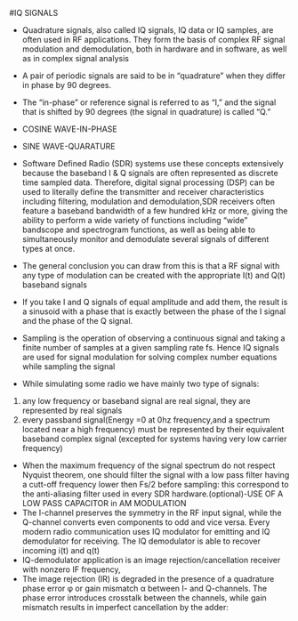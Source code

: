 #IQ SIGNALS
- Quadrature signals, also called IQ signals, IQ data or IQ samples, are often used in RF applications. They form the basis of complex RF signal modulation and demodulation, both in hardware and in software, as well as in complex signal analysis

- A pair of periodic signals are said to be in “quadrature” when they differ in phase by 90 degrees.

- The “in-phase” or reference signal is referred to as “I,” and the signal that is shifted by 90 degrees (the signal in quadrature) is called “Q.”
- COSINE WAVE-IN-PHASE
- SINE WAVE-QUARATURE

- Software Defined Radio (SDR) systems use these concepts extensively because the baseband I & Q signals are often represented as discrete time sampled data. Therefore,   digital signal processing (DSP) can be used to literally define the transmitter and receiver characteristics including filtering, modulation and demodulation,SDR       receivers often feature a baseband bandwidth of a few hundred kHz or more, giving the ability to perform a wide variety of functions including “wide” bandscope and spectrogram functions, as well as being able to simultaneously monitor and demodulate several signals of different types at once.

- The general conclusion you can draw from this is that a RF signal with any type of modulation can be created with the appropriate I(t) and Q(t) baseband signals 

- If you take I and Q signals of equal amplitude and add them, the result is a sinusoid with a phase that is exactly between the phase of the I signal and the phase of the Q signal.

-  Sampling is the operation of observing a continuous signal and taking a finite number of samples at a given sampling rate fs. Hence IQ signals are used for signal modulation  for solving complex number equations while sampling the signal

- While simulating some radio we have mainly two type of signals:
 1. any low frequency or baseband signal are real signal, they are represented by real signals
 2. every passband signal(Energy =0 at 0hz frequency,and a spectrum located near a high frequency) must be represented by their equivalent baseband complex signal (excepted for systems having very low carrier frequency)
 
- When the maximum frequency of the signal spectrum do not respect Nyquist theorem, one should filter the signal with a low pass filter having a cutt-off frequency lower then Fs/2 before sampling: this correspond to the anti-aliasing filter used in every SDR hardware.(optional)-USE OF A LOW PASS CAPACITOR in AM MODULATION
- The I-channel preserves the symmetry in the RF input signal, while the Q-channel
converts even components to odd and vice versa. Every modern radio communication uses IQ modulator for emitting and IQ demodulator for receiving. The IQ demodulator is able to recover incoming i(t) and q(t)
- IQ-demodulator application is an image rejection/cancellation receiver with nonzero IF frequency,
- The image rejection (IR) is degraded in the presence of a quadrature phase error φ or
gain mismatch α between I- and Q-channels. The phase error introduces crosstalk
between the channels, while gain mismatch results in imperfect cancellation by the
adder:
